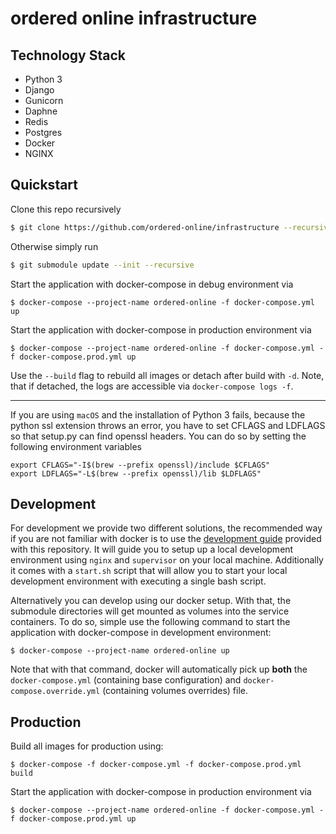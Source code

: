 # ordered online infrastructure

## Technology Stack

- Python 3
- Django
- Gunicorn
- Daphne
- Redis
- Postgres
- Docker
- NGINX

## Quickstart

Clone this repo recursively

```bash
$ git clone https://github.com/ordered-online/infrastructure --recursive
```

Otherwise simply run

```bash
$ git submodule update --init --recursive
```

Start the application with docker-compose in debug environment via

```
$ docker-compose --project-name ordered-online -f docker-compose.yml up
```

Start the application with docker-compose in production environment via

```
$ docker-compose --project-name ordered-online -f docker-compose.yml -f docker-compose.prod.yml up
```

Use the `--build` flag to rebuild all images or detach after build with `-d`.
Note, that if detached, the logs are accessible via `docker-compose logs -f`.

---

If you are using `macOS` and the installation of Python 3 fails,
because the python ssl extension throws an error,
you have to set CFLAGS and LDFLAGS so that setup.py can find openssl headers.
You can do so by setting the following environment variables

```
export CFLAGS="-I$(brew --prefix openssl)/include $CFLAGS"
export LDFLAGS="-L$(brew --prefix openssl)/lib $LDFLAGS"
```

## Development

For development we provide two different solutions, the recommended way if you are not familiar with docker is to use the
[development guide](https://github.com/ordered-online/infrastructure/tree/master/development) provided with this repository.
It will guide you to setup up a local development environment using `nginx` and `supervisor` on your local machine.
Additionally it comes with a `start.sh` script that will allow you to start your local development environment with executing
a single bash script.

Alternatively you can develop using our docker setup. With that, the submodule directories will get mounted as volumes into the
service containers. To do so, simple use the following command to start the application with docker-compose in development environment:

```
$ docker-compose --project-name ordered-online up
```

Note that with that command, docker will automatically pick up **both** the `docker-compose.yml` (containing base configuration) and
`docker-compose.override.yml` (containing volumes overrides) file.

## Production

Build all images for production using:

```
$ docker-compose -f docker-compose.yml -f docker-compose.prod.yml build
```

Start the application with docker-compose in production environment via

```
$ docker-compose --project-name ordered-online -f docker-compose.yml -f docker-compose.prod.yml up
```
